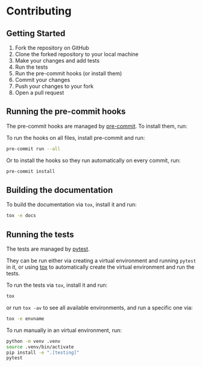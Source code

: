 # Contributing

## Getting Started

1. Fork the repository on GitHub
2. Clone the forked repository to your local machine
3. Make your changes and add tests
4. Run the tests
5. Run the pre-commit hooks (or install them)
6. Commit your changes
7. Push your changes to your fork
8. Open a pull request

## Running the pre-commit hooks

The pre-commit hooks are managed by [pre-commit](https://pre-commit.com/).
To install them, run:

To run the hooks on all files, install pre-commit and run:

```bash
pre-commit run --all
```

Or to install the hooks so they run automatically on every commit, run:

```bash
pre-commit install
```

## Building the documentation

To build the documentation via `tox`, install it and run:

```bash
tox -e docs
```

## Running the tests

The tests are managed by [pytest](https://docs.pytest.org/en/latest/).

They can be run either via creating a virtual environment and running `pytest` in it,
or using [tox](https://tox.wiki) to automatically create the virtual environment and run the tests.

To run the tests via `tox`, install it and run:

```bash
tox
```

or run `tox -av` to see all available environments, and run a specific one via:

```bash
tox -e envname
```

To run manually in an virtual environment, run:

```bash
python -m venv .venv
source .venv/bin/activate
pip install -e ".[testing]"
pytest
```

